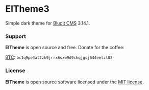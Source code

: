 # ElTheme3

Simple dark theme for [Bludit CMS](https://www.bludit.com/) 3.14.1.

### Support
**ElTheme** is open source and free. Donate for the coffee:

[BTC](bitcoin:bc1q9pe4at2zk9jrrx6sxw9d9ckqjgsj644eelzl03?message=ElTheme3): `bc1q9pe4at2zk9jrrx6sxw9d9ckqjgsj644eelzl03`

### License
**ElTheme** is open source software licensed under the [MIT license](https://tldrlegal.com/license/mit-license).

